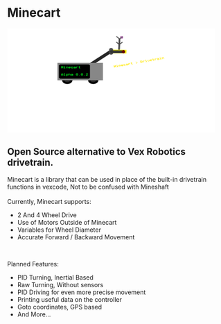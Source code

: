 <h1> Minecart </h1> <img src="minecartLogo.png" width="480" height="240" alt="Minecart Logo, failed to load, probably blocked">
<h2> Open Source alternative to Vex Robotics drivetrain. </h2>
<p>
  Minecart is a library that can be used in place of the built-in drivetrain functions in vexcode, Not to be confused with Mineshaft <br>
  <br>
  Currently, Minecart supports:<br>
<ul>
  <li> 2 And 4 Wheel Drive </li>
  <li> Use of Motors Outside of Minecart </li>
  <li> Variables for Wheel Diameter </li>
  <li> Accurate Forward / Backward Movement </li>
</ul>
<br>
<p> Planned Features: <br> </p>
<ul>
  <li> PID Turning, Inertial Based </li>
  <li> Raw Turning, Without sensors </li>
  <li> PID Driving for even more precise movement </li>
  <li> Printing useful data on the controller
  <li> Goto coordinates, GPS based </li>
  <li> And More... </li>
</ul>

